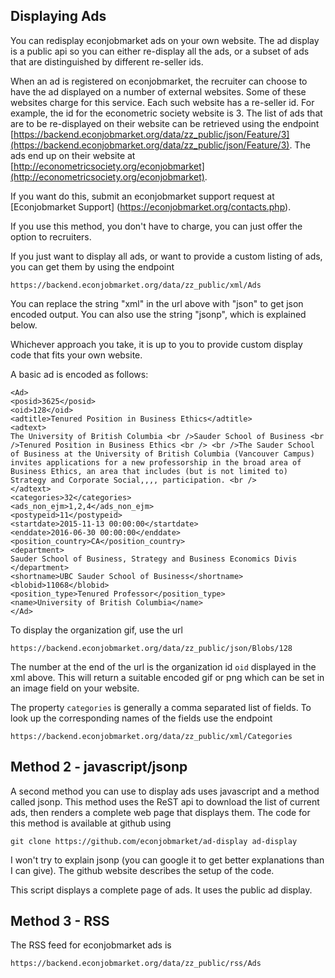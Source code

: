 ## Displaying Ads

You can redisplay econjobmarket ads on your own website. The ad display is a public api so you can either re-display all the ads, or a subset of ads that are distinguished by different re-seller ids.

When an ad is registered on econjobmarket, the recruiter can choose to have the ad displayed on a number of external websites.  Some of these websites charge for this service.  Each such website has a re-seller id.  For example, the id for the econometric society website is 3.  The list of ads that are to be re-displayed on their website can be retrieved using the endpoint [https://backend.econjobmarket.org/data/zz_public/json/Feature/3](https://backend.econjobmarket.org/data/zz_public/json/Feature/3). The ads end up on their website at [http://econometricsociety.org/econjobmarket](http://econometricsociety.org/econjobmarket).

If you want do this, submit an econjobmarket support request at [Econjobmarket Support] (https://econjobmarket.org/contacts.php).

If you use this method, you don't have to charge, you can just offer the option to recruiters.

If you just want to display all ads, or want to provide a custom listing of ads, you can get them by using the endpoint

```
https://backend.econjobmarket.org/data/zz_public/xml/Ads
```
You can replace the string "xml" in the url above with "json" to get json encoded output.  You can also use the string "jsonp", which is explained below. 

Whichever approach you take, it is up to you to provide custom display code that fits your own website.

A basic ad is encoded as follows:
```
<Ad>
<posid>3625</posid>
<oid>128</oid>
<adtitle>Tenured Position in Business Ethics</adtitle>
<adtext>
The University of British Columbia <br />Sauder School of Business <br />Tenured Position in Business Ethics <br /> <br />The Sauder School of Business at the University of British Columbia (Vancouver Campus) invites applications for a new professorship in the broad area of Business Ethics, an area that includes (but is not limited to) Strategy and Corporate Social,,,, participation. <br />
</adtext>
<categories>32</categories>
<ads_non_ejm>1,2,4</ads_non_ejm>
<postypeid>11</postypeid>
<startdate>2015-11-13 00:00:00</startdate>
<enddate>2016-06-30 00:00:00</enddate>
<position_country>CA</position_country>
<department>
Sauder School of Business, Strategy and Business Economics Divis
</department>
<shortname>UBC Sauder School of Business</shortname>
<blobid>11068</blobid>
<position_type>Tenured Professor</position_type>
<name>University of British Columbia</name>
</Ad>
```

To display the organization gif, use the url

```
https://backend.econjobmarket.org/data/zz_public/json/Blobs/128
```
The number at the end of the url is the organization id `oid` displayed in the xml above. This will return a suitable encoded gif or png which can be set in an image field on your website.

The property `categories` is generally a comma separated list of fields.  To look up the corresponding names of the fields use the endpoint
```
https://backend.econjobmarket.org/data/zz_public/xml/Categories
```
## Method 2 - javascript/jsonp

A second method you can use to display ads uses javascript and a method called jsonp.  This method uses the ReST api to download the list of current ads, then renders a complete web page that displays them. The code for this method is available at github using
```
git clone https://github.com/econjobmarket/ad-display ad-display
```
I won't try to explain jsonp (you can google it to get better explanations than I can give).  The github website describes the setup of the code.

This script displays a complete page of ads. It uses the public ad display.
## Method 3 - RSS
The RSS feed for econjobmarket ads is
```
https://backend.econjobmarket.org/data/zz_public/rss/Ads
```
